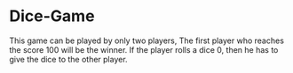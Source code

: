 # Dice-Game
This game can be played by only two players, The first player who reaches the score 100 will be the winner. If the player rolls a dice 0, then he has to give the dice to the other player.
